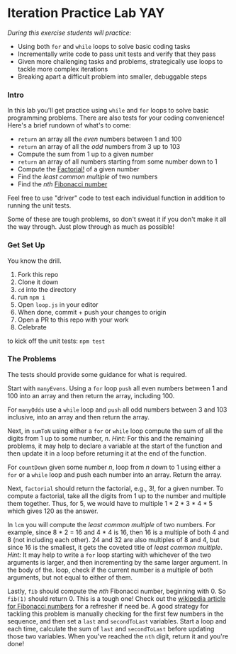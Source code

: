 # Iteration Practice Lab YAY

_During this exercise students will practice:_
- Using both `for` and `while` loops to solve basic coding tasks
- Incrementally write code to pass unit tests and verify that they pass
- Given more challenging tasks and problems, strategically use loops to tackle more complex iterations
- Breaking apart a difficult problem into smaller, debuggable steps

### Intro

In this lab you'll get practice using `while` and `for` loops to solve basic programming problems.  There are also tests for your coding convenience!  Here's a brief rundown of what's to come:

- `return` an array all the *even* numbers between 1 and 100
- `return` an array of all the *odd* numbers from 3 up to 103
- Compute the sum from 1 up to a given number
- `return` an array of all numbers starting from some number down to 1
- Compute the [Factorial!](https://en.wikipedia.org/wiki/Factorial) of a given number
- Find the *least common multiple* of two numbers
- Find the _nth_ [Fibonacci number](https://en.wikipedia.org/wiki/Fibonacci)

Feel free to use "driver" code to test each individual function in addition to running the unit tests.

Some of these are tough problems, so don't sweat it if you don't make it all the way through.  Just plow through as much as possible!

### Get Set Up

You know the drill.

1. Fork this repo
1. Clone it down
1. `cd` into the directory
1. run `npm i`
1. Open `loop.js` in your editor
1. When done, commit + push your changes to origin
1. Open a PR to this repo with your work
1. Celebrate


to kick off the unit tests: ```npm test```

### The Problems
The tests should provide some guidance for what is required.  

Start with `manyEvens`.  Using a `for` loop `push` all even numbers between 1 and 100 into an array and then return the array, including 100.

For `manyOdds` use a `while` loop and `push` all odd numbers between 3 and 103 inclusive, into an array and then return the array.

Next, in `sumToN` using either a `for` or `while` loop compute the sum of all the digits from 1 up to some number, _n_.  *Hint:* For this and the remaining problems, it may help to declare a variable at the start of the function and then update it in a loop before returning it at the end of the function.

For `countDown` given some number _n_, loop from _n_ down to 1 using either a `for` or a `while` loop and push each number into an array. Return the array.

Next, `factorial` should return the factorial, e.g., 3!, for a given number.  To compute a factorial, take all the digits from 1 up to the number and multiple them together.  Thus, for 5, we would have to multiple 1 * 2 * 3 * 4 * 5 which gives 120 as the answer.  

In `lcm` you will compute the _least common multiple_ of two numbers.  For example, since 8 * 2 = 16 and 4 * 4 is 16, then 16 is a multiple of both 4 and 8 (not including each other).  24 and 32 are also multiples of 8 and 4, but since 16 is the smallest, it gets the coveted title of _least common multiple_. *Hint:* It may help to write a `for` loop starting with whichever of the two arguments is larger, and then incrementing by the same larger argument.  In the body of the. loop, check if the current number is a multiple of both arguments, but not equal to either of them.

Lastly, `fib` should compute the _nth_ Fibonacci number, beginning with 0.  So `fib(1)` should return 0.  This is a tough one!  Check out the [wikipedia article for Fibonacci numbers](https://en.wikipedia.org/wiki/Fibonacci_number) for a refresher if need be.  A good strategy for tackling this problem is manually checking for the first few numbers in the sequence, and then set a `last` and `secondToLast` variables.  Start a loop and each time, calculate the sum of `last` and `secondToLast` before updating those two variables.  When you've reached the `nth` digit, return it and you're done!
